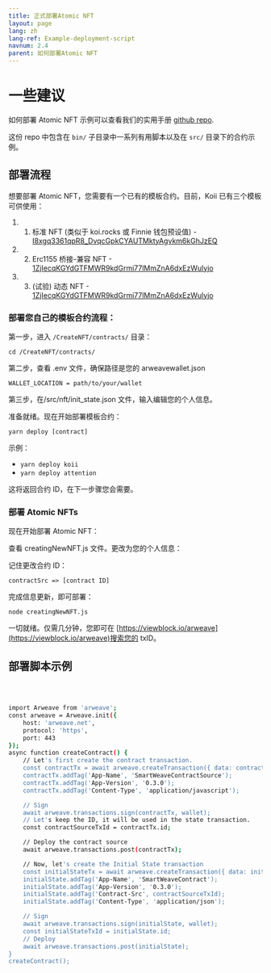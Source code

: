 ```yaml
---
title: 正式部署Atomic NFT
layout: page
lang: zh
lang-ref: Example-deployment-script
navnum: 2.4
parent: 如何部署Atomic NFT
---
```


# 一些建议

如何部署 Atomic NFT 示例可以查看我们的实用手册 [github repo](https://github.com/atomic-nfts/standard).

这份 repo 中包含在 `bin/` 子目录中一系列有用脚本以及在 `src/` 目录下的合约示例。

## 部署流程

想要部署 Atomic NFT，您需要有一个已有的模板合约。目前，Koii 已有三个模板可供使用：

1. 1. 标准 NFT (类似于 koi.rocks 或 Finnie 钱包预设值) - [I8xgq3361qpR8_DvqcGpkCYAUTMktyAgvkm6kGhJzEQ](https://viewblock.io/arweave/tx/I8xgq3361qpR8_DvqcGpkCYAUTMktyAgvkm6kGhJzEQ)

2. 2. Erc1155 桥接-兼容 NFT - [1ZjIecqKGYdGTFMWR9kdGrmi77lMmZnA6dxEzWulyjo](https://viewblock.io/arweave/tx/1ZjIecqKGYdGTFMWR9kdGrmi77lMmZnA6dxEzWulyjo)

3. 3. (试验) 动态 NFT - [1ZjIecqKGYdGTFMWR9kdGrmi77lMmZnA6dxEzWulyjo](https://viewblock.io/arweave/tx/1ZjIecqKGYdGTFMWR9kdGrmi77lMmZnA6dxEzWulyjo)

### 部署您自己的模板合约流程：

第一步，进入 `/CreateNFT/contracts/` 目录：

```
cd /CreateNFT/contracts/
```

第二步，查看 .env 文件，确保路径是您的 arweavewallet.json

```
WALLET_LOCATION = path/to/your/wallet
```

第三步，在/src/nft/init_state.json 文件，输入编辑您的个人信息。

准备就绪。现在开始部署模板合约：

```
yarn deploy [contract]
```

示例：

- `yarn deploy koii`
- `yarn deploy attention`

这将返回合约 ID，在下一步骤您会需要。

### 部署 Atomic NFTs

现在开始部署 Atomic NFT：

查看 creatingNewNFT.js 文件。更改为您的个人信息：

记住更改合约 ID：

```
contractSrc => [contract ID]

```

完成信息更新，即可部署：

```
node creatingNewNFT.js
```

一切就绪。仅需几分钟，您即可在 [https://viewblock.io/arweave](https://viewblock.io/arweave)搜索您的 txID。

## 部署脚本示例

<br>

```bash

import Arweave from 'arweave';
const arweave = Arweave.init({
    host: 'arweave.net',
    protocol: 'https',
    port: 443
});
async function createContract() {
    // Let's first create the contract transaction.
    const contractTx = await arweave.createTransaction({ data: contractSource }, wallet);
    contractTx.addTag('App-Name', 'SmartWeaveContractSource');
    contractTx.addTag('App-Version', '0.3.0');
    contractTx.addTag('Content-Type', 'application/javascript');

    // Sign
    await arweave.transactions.sign(contractTx, wallet);
    // Let's keep the ID, it will be used in the state transaction.
    const contractSourceTxId = contractTx.id;

    // Deploy the contract source
    await arweave.transactions.post(contractTx);

    // Now, let's create the Initial State transaction
    const initialStateTx = await arweave.createTransaction({ data: initialState }, wallet);
    initialState.addTag('App-Name', 'SmartWeaveContract');
    initialState.addTag('App-Version', '0.3.0');
    initialState.addTag('Contract-Src', contractSourceTxId);
    initialState.addTag('Content-Type', 'application/json');

    // Sign
    await arweave.transactions.sign(initialState, wallet);
    const initialStateTxId = initialState.id;
    // Deploy
    await arweave.transactions.post(initialState);
}
createContract();

```
